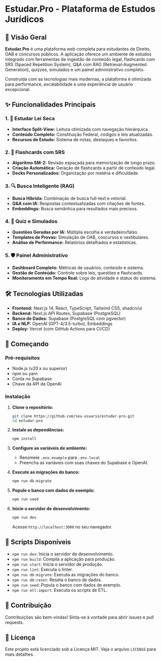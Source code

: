 # Estudar.Pro - Plataforma de Estudos Jurídicos

## 🚀 Visão Geral

**Estudar.Pro** é uma plataforma web completa para estudantes de Direito, OAB e concursos públicos. A aplicação oferece um ambiente de estudos integrado com ferramentas de ingestão de conteúdo legal, flashcards com SRS (Spaced Repetition System), Q&A com RAG (Retrieval-Augmented Generation), quizzes, simulados e um painel administrativo completo.

Construída com as tecnologias mais modernas, a plataforma é otimizada para performance, escalabilidade e uma experiência de usuário excepcional.

## ✨ Funcionalidades Principais

### 1. **📖 Estudar Lei Seca**
- **Interface Split-View:** Leitura otimizada com navegação hierárquica.
- **Conteúdo Completo:** Constituição Federal, códigos e leis atualizadas.
- **Recursos de Estudo:** Sistema de notas, destaques e favoritos.

### 2. **🧠 Flashcards com SRS**
- **Algoritmo SM-2:** Revisão espaçada para memorização de longo prazo.
- **Criação Automática:** Geração de flashcards a partir de conteúdo legal.
- **Decks Personalizados:** Organização por matéria e dificuldade.

### 3. **🔍 Busca Inteligente (RAG)**
- **Busca Híbrida:** Combinação de busca full-text e vetorial.
- **Q&A com IA:** Respostas contextualizadas com citações de fontes.
- **Embeddings:** Busca semântica para resultados mais precisos.

### 4. **🎯 Quiz e Simulados**
- **Questões Geradas por IA:** Múltipla escolha e verdadeiro/falso.
- **Templates de Provas:** Simulação de OAB, concursos e vestibulares.
- **Análise de Performance:** Relatórios detalhados e estatísticas.

### 5. **🛡️ Painel Administrativo**
- **Dashboard Completo:** Métricas de usuários, conteúdo e sistema.
- **Gestão de Conteúdo:** Controle sobre leis, questões e flashcards.
- **Monitoramento em Tempo Real:** Logs de atividade e status do sistema.

## 🛠️ Tecnologias Utilizadas

- **Frontend:** Next.js 14, React, TypeScript, Tailwind CSS, shadcn/ui
- **Backend:** Next.js API Routes, Supabase (PostgreSQL)
- **Banco de Dados:** Supabase (PostgreSQL com pgvector)
- **IA e NLP:** OpenAI (GPT-4/3.5-turbo), Embeddings
- **Deploy:** Vercel (com GitHub Actions para CI/CD)

## 🚀 Começando

### Pré-requisitos

- Node.js (v20.x ou superior)
- npm ou yarn
- Conta no Supabase
- Chave da API da OpenAI

### Instalação

1. **Clone o repositório:**
   ```bash
   git clone https://github.com/seu-usuario/estudar-pro.git
   cd estudar-pro
   ```

2. **Instale as dependências:**
   ```bash
   npm install
   ```

3. **Configure as variáveis de ambiente:**
   - Renomeie `.env.example` para `.env.local`
   - Preencha as variáveis com suas chaves do Supabase e OpenAI.

4. **Execute as migrações do banco:**
   ```bash
   npm run db:migrate
   ```

5. **Popule o banco com dados de exemplo:**
   ```bash
   npm run seed
   ```

6. **Inicie o servidor de desenvolvimento:**
   ```bash
   npm run dev
   ```

   Acesse `http://localhost:3000` no seu navegador.

## 📜 Scripts Disponíveis

- `npm run dev`: Inicia o servidor de desenvolvimento.
- `npm run build`: Compila a aplicação para produção.
- `npm run start`: Inicia o servidor de produção.
- `npm run lint`: Executa o linter.
- `npm run db:migrate`: Executa as migrações do banco.
- `npm run db:reset`: Reseta o banco de dados.
- `npm run seed`: Popula o banco com dados de exemplo.
- `npm run etl:import`: Executa os scripts de ETL.

## 🤝 Contribuição

Contribuições são bem-vindas! Sinta-se à vontade para abrir issues e pull requests.

## 📄 Licença

Este projeto está licenciado sob a Licença MIT. Veja o arquivo `LICENSE` para mais detalhes.


